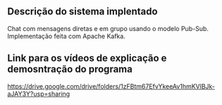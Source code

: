## Descrição do sistema implentado
Chat com mensagens diretas e em grupo usando o modelo Pub-Sub. Implementação feita com Apache Kafka.

## Link para os vídeos de explicação e demosntração do programa
https://drive.google.com/drive/folders/1zFBtm67EfvYkeeAv1hmKVlBJk-aJAY3Y?usp=sharing